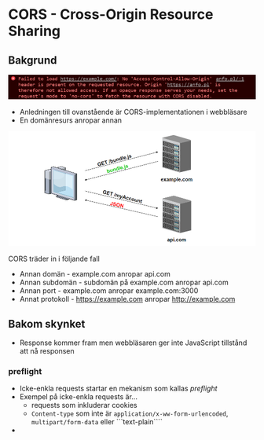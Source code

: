 # CORS - Cross-Origin Resource Sharing

## Bakgrund

<img src="images/cors-fail.png">

* Anledningen till ovanstående är CORS-implementationen i webbläsare
* En domänresurs anropar annan

<img src="images/cors-fail2.png">

CORS träder in i följande fall

* Annan domän - example.com anropar api.com
* Annan subdomän - subdomän på example.com anropar api.com
* Annan port - example.com anropar example.com:3000
* Annat protokoll - https://example.com anropar http://example.com

## Bakom skynket

* Response kommer fram men webbläsaren ger inte JavaScript tillstånd att nå responsen

### preflight

* Icke-enkla requests startar en mekanism som kallas *preflight*
* Exempel på icke-enkla requests är...
  * requests som inkluderar cookies
  * ```Content-type``` som inte är ```application/x-ww-form-urlencoded```, ```multipart/form-data``` eller ```text-plain````
* 
